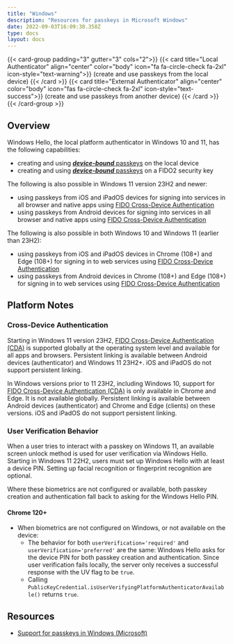```yaml
---
title: "Windows"
description: "Resources for passkeys in Microsoft Windows"
date: 2022-09-03T16:09:38.358Z
type: docs
layout: docs
---
```


{{< card-group padding="3" gutter="3" cols="2">}}
    {{< card title="Local Authenticator" align="center" color="body" icon="fa fa-circle-check fa-2xl" icon-style="text-warning">}}
        (create and use passkeys from the local device)
    {{< /card >}}
    {{< card title="External Authenticator" align="center" color="body" icon="fas fa-circle-check fa-2xl" icon-style="text-success">}}
        (create and use passkeys from another device)
    {{< /card >}}
{{< /card-group >}}

## Overview

Windows Hello, the local platform authenticator in Windows 10 and 11, has the following capabilities:

- creating and using [***device-bound*** passkeys](/terms#device-bound-passkey) on the local device
- creating and using [***device-bound*** passkeys](/terms#device-bound-passkey) on a FIDO2 security key

The following is also possible in Windows 11 version 23H2 and newer:

- using passkeys from iOS and iPadOS devices for signing into services in all browser and native apps using [FIDO Cross-Device Authentication](/terms#cross-device-authentication-cda)
- using passkeys from Android devices for signing into services in all browser and native apps using [FIDO Cross-Device Authentication](/terms#cross-device-authentication-cda)

The following is also possible in both Windows 10 and Windows 11 (earlier than 23H2):

- using passkeys from iOS and iPadOS devices in Chrome (108+) and Edge (108+) for signing in to web services using [FIDO Cross-Device Authentication](/terms#cross-device-authentication-cda)
- using passkeys from Android devices in Chrome (108+) and Edge (108+) for signing in to web services using [FIDO Cross-Device Authentication](/terms#cross-device-authentication-cda)

## Platform Notes

### Cross-Device Authentication

Starting in Windows 11 version 23H2, [FIDO Cross-Device Authentication (CDA)](/terms#cross-device-authentication-cda) is supported globally at the operating system level and available for all apps and browsers. Persistent linking is available between Android devices (authenticator) and Windows 11 23H2+. iOS and iPadOS do not support persistent linking.

In Windows versions prior to 11 23H2, including Windows 10, support for [FIDO Cross-Device Authentication (CDA)](/terms#cross-device-authentication-cda) is only available in Chrome and Edge. It is not available globally. Persistent linking is available between Android devices (authenticator) and Chrome and Edge (clients) on these versions. iOS and iPadOS do not support persistent linking.

### User Verification Behavior

When a user tries to interact with a passkey on Windows 11, an available screen unlock method is used for user verification via Windows Hello. Starting in Windows 11 22H2, users must set up Windows Hello with at least a device PIN. Setting up facial recognition or fingerprint recognition are optional.

Where these biometrics are not configured or available, both passkey creation and authentication fall back to asking for the Windows Hello PIN.

#### Chrome 120+

- When biometrics are not configured on Windows, or not available on the device:
  - The behavior for both `userVerification='required'` and `userVerification='preferred'` are the same: Windows Hello asks for the device PIN for both passkey creation and authentication. Since user verification fails locally, the server only receives a successful response with the UV flag to be `true`.
  - Calling `PublicKeyCredential.isUserVerifyingPlatformAuthenticatorAvailable()` returns `true`.

## Resources

- [Support for passkeys in Windows (Microsoft)](https://learn.microsoft.com/en-us/windows/security/identity-protection/passkeys/)
